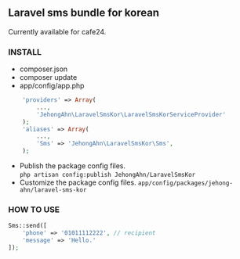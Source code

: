 
## Laravel sms bundle for korean

Currently available for cafe24.


### INSTALL

- composer.json
- composer update
- app/config/app.php  
```php
	'providers' => Array(
		...,
		'JehongAhn\LaravelSmsKor\LaravelSmsKorServiceProvider'
	);
	'aliases' => Array(
		...,
		'Sms' => 'JehongAhn\LaravelSmsKor\Sms',
	);
```	
- Publish the package config files.  
   `php artisan config:publish JehongAhn/LaravelSmsKor`
- Customize the package config files.
   `app/config/packages/jehong-ahn/laravel-sms-kor`


### HOW TO USE

```php
Sms::send([
	'phone' => '01011112222', // recipient
	'message' => 'Hello.'
]);
```

